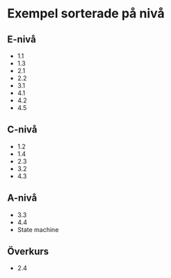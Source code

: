 # Exempel sorterade på nivå

## E-nivå
* 1.1
* 1.3
* 2.1
* 2.2
* 3.1
* 4.1
* 4.2
* 4.5

## C-nivå
* 1.2
* 1.4
* 2.3
* 3.2
* 4.3

## A-nivå
* 3.3
* 4.4
* State machine

## Överkurs
* 2.4